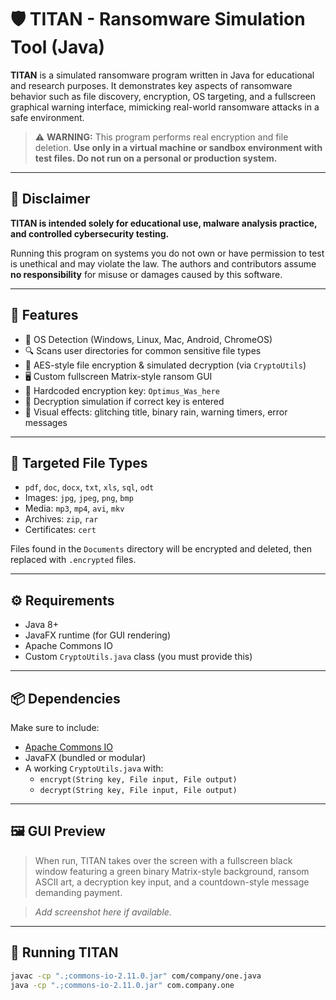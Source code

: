 # 🛡️ TITAN - Ransomware Simulation Tool (Java)

**TITAN** is a simulated ransomware program written in Java for educational and research purposes. It demonstrates key aspects of ransomware behavior such as file discovery, encryption, OS targeting, and a fullscreen graphical warning interface, mimicking real-world ransomware attacks in a safe environment.

> ⚠️ **WARNING:** This program performs real encryption and file deletion. **Use only in a virtual machine or sandbox environment with test files. Do not run on a personal or production system.**

---

## 🚨 Disclaimer

**TITAN is intended solely for educational use, malware analysis practice, and controlled cybersecurity testing.**

Running this program on systems you do not own or have permission to test is unethical and may violate the law. The authors and contributors assume **no responsibility** for misuse or damages caused by this software.

---

## 🧩 Features

- 🧠 OS Detection (Windows, Linux, Mac, Android, ChromeOS)
- 🔍 Scans user directories for common sensitive file types
- 🔐 AES-style file encryption & simulated decryption (via `CryptoUtils`)
- 🖥️ Custom fullscreen Matrix-style ransom GUI
- 🧾 Hardcoded encryption key: `Optimus_Was_here`
- 🔁 Decryption simulation if correct key is entered
- 🛑 Visual effects: glitching title, binary rain, warning timers, error messages

---

## 📂 Targeted File Types

- `pdf`, `doc`, `docx`, `txt`, `xls`, `sql`, `odt`
- Images: `jpg`, `jpeg`, `png`, `bmp`
- Media: `mp3`, `mp4`, `avi`, `mkv`
- Archives: `zip`, `rar`
- Certificates: `cert`

Files found in the `Documents` directory will be encrypted and deleted, then replaced with `.encrypted` files.

---

## ⚙️ Requirements

- Java 8+
- JavaFX runtime (for GUI rendering)
- Apache Commons IO
- Custom `CryptoUtils.java` class (you must provide this)

---

## 📦 Dependencies

Make sure to include:

- [Apache Commons IO](https://commons.apache.org/proper/commons-io/)
- JavaFX (bundled or modular)
- A working `CryptoUtils.java` with:
  - `encrypt(String key, File input, File output)`
  - `decrypt(String key, File input, File output)`

---

## 🖼️ GUI Preview

> When run, TITAN takes over the screen with a fullscreen black window featuring a green binary Matrix-style background, ransom ASCII art, a decryption key input, and a countdown-style message demanding payment.

> _Add screenshot here if available._

---

## 🏁 Running TITAN

```bash
javac -cp ".;commons-io-2.11.0.jar" com/company/one.java
java -cp ".;commons-io-2.11.0.jar" com.company.one
